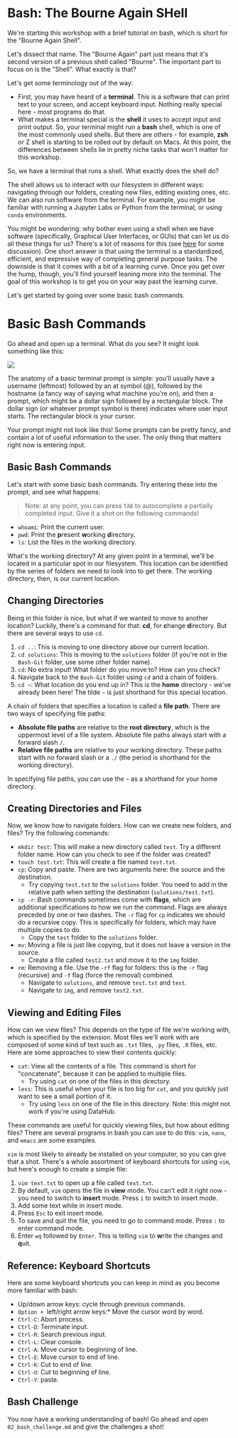# Bash: The **B**ourne **A**gain **SH**ell

We're starting this workshop with a brief tutorial on bash, which is short for
the "Bourne Again Shell".

Let's dissect that name. The "Bourne Again" part just means that it's second
version of a previous shell called "Bourne". The important part to focus on is
the "Shell". What exactly is that?

Let's get some terminology out of the way:

* First, you may have heard of a **terminal**. This is a software that can print
  text to your screen, and accept keyboard input. Nothing really special here -
  most programs do that.
* What makes a terminal special is the **shell** it uses to accept input and
  print output. So, your terminal might run a **bash** shell, which is one of
  the most commonly used shells. But there are others - for example, **zsh** or
  Z shell is starting to be rolled out by default on Macs. At this point, the
  differences between shells lie in pretty niche tasks that won't matter for
  this workshop.

So, we have a terminal that runs a shell. What exactly does the shell do?

The shell allows us to interact with our filesystem in different ways:
navigating through our folders, creating new files, editing existing ones, etc.
We can also run software from the terminal. For example, you might be familiar
with running a Jupyter Labs or Python from the terminal, or using `conda`
environments.

You might be wondering: why bother even using a shell when we have software
(specifically, Graphical User Interfaces, or GUIs) that can let us do all these
things for us? There's a lot of reasons for this (see
[here](https://ux.stackexchange.com/questions/101990/why-are-terminal-consoles-still-used)
for some discussion). One short answer is that using the terminal is a
standardized, efficient, and expressive way of completing general purpose tasks.
The downside is that it comes with a bit of a learning curve. Once you get over
the hump, though, you'll find yourself leaning more into the terminal.
The goal of this workshop is to get you on your way past the learning curve.

Let's get started by going over some basic bash commands.


# Basic Bash Commands

Go ahead and open up a terminal. What do you see? It might look something like
this:

![](../img/prompt.png)

The anatomy of a basic terminal prompt is simple: you'll usually have a username
(leftmost) followed by an at symbol (@), followed by the hostname (a fancy way
of saying what machine you're on), and then a prompt, which might be a dollar
sign followed by a rectangular block. The dollar sign (or whatever prompt symbol
is there) indicates where user input starts. The rectangular block is your
cursor.

Your prompt might not look like this! Some prompts can be pretty fancy, and
contain a lot of useful information to the user. The only thing that matters
right now is entering input.

## Basic Bash Commands

Let's start with some basic bash commands. Try entering these into the prompt,
and see what happens:

> Note: at any point, you can press `TAB` to autocomplete a partially completed
> input. Give it a shot on the following commands!

* `whoami`: Print the current user.
* `pwd`: Print the **p**resent **w**orking **d**irectory.
* `ls`: List the files in the working directory.

What's the working directory? At any given point in a terminal, we'll be located
in a particular spot in our filesystem. This location can be identified by the
series of folders we need to look into to get there. The working directory,
then, is our current location.

## Changing Directories

Being in this folder is nice, but what if we wanted to move to another location?
Luckily, there's a command for that: **cd**, for  **c**hange **d**irectory. But
there are several ways to use `cd`.

1. `cd ..`: This is moving to one directory above our current location.
2. `cd solutions`: This is moving to the `solutions` folder (if you're not in
   the `Bash-Git` folder, use some other folder name).
3. `cd`: No extra input! What folder do you move to? How can you check?
4. Navigate back to the `Bash-Git` folder using `cd` and a chain of folders.
5. `cd ~`: What location do you end up in? This is the **home** directory -
   we've already been here! The tilde `~` is just shorthand for this special
   location.

A chain of folders that specifies a location is called a **file path**. There
are two ways of specifying file paths:

* **Absolute file paths** are relative to the **root directory**, which is the
  uppermost level of a file system. Absolute file paths always start with a
  forward slash `/`.
* **Relative file paths** are relative to your working directory. These paths
  start with no forward slash or a `./` (the period is shorthand for the working
  directory).

In specifying file paths, you can use the `~` as a shorthand for your home
directory.

## Creating Directories and Files

Now, we know how to navigate folders. How can we create new folders, and files?
Try the following commands:

* `mkdir test`: This will make a new directory called `test`. Try a different
  folder name. How can you check to see if the folder was created?
* `touch test.txt`: This will create a file named `test.txt`.
* `cp`: Copy and paste. There are two arguments here: the source and the
  destination.
  * Try copying `test.txt` to the `solutions` folder. You need to add in the
  relative path when setting the destination (`solutions/test.txt`).
* `cp -r`: Bash commands sometimes come with **flags**, which are additional
  specifications to how we run the command. Flags are always preceded by one or
  two dashes. The `-r` flag for `cp` indicates we should do a recursive copy.
  This is specifically for folders, which may have multiple copies to do.
  * Copy the `test` folder to the `solutions` folder.
* `mv`: Moving a file is just like copying, but it does not leave a version in
  the source.
  * Create a file called `test2.txt` and move it to the `img` folder.
* `rm`: Removing a file. Use the `-rf` flag for folders: this is the `-r` flag
  (recursive) and `-f` flag (force the removal) combined.
  * Navigate to `solutions`, and remove `test.txt` and `test`.
  * Navigate to `img`, and remove `test2.txt`.

## Viewing and Editing Files

How can we view files? This depends on the type of file we're working with,
which is specified by the extension. Most files we'll work with are composed of
some kind of text such as `.txt` files, `.py` files, `.R` files, etc. Here are
some approaches to view their contents quickly:

* `cat`: View all the contents of a file. This command is short for
  "concatenate", because it can be applied to multiple files.
  * Try using `cat` on one of the files in this directory.
* `less`: This is useful when your file is too big for `cat`, and you quickly
  just want to see a small portion of it.
  * Try using `less` on one of the file in this directory. Note: this might
  not work if you're using DataHub.

These commands are useful for quickly viewing files, but how about editing
files? There are several programs in bash you can use to do this: `vim`, `nano`,
and `emacs` are some examples.

`vim` is most likely to already be installed on your computer, so you can give
that a shot. There's a whole assortment of keyboard shortcuts for using `vim`,
but here's enough to create a simple file:

1. `vim text.txt` to open up a file called `text.txt`.
2. By default, `vim` opens the file in **view** mode. You can't edit it right
   now - you need to switch to **insert** mode. Press `i` to switch to insert
   mode.
3. Add some text while in insert mode.
4. Press `Esc` to exit insert mode.
5. To save and quit the file, you need to go to command mode. Press `:` to enter
   command mode.
6. Enter `wq` followed by `Enter`. This is telling `vim` to **w**rite the
   changes and **q**uit.

## Reference: Keyboard Shortcuts

Here are some keyboard shortcuts you can keep in mind as you become more
familiar with bash:

* Up/down arrow keys: cycle through previous commands.
* `Option + `left/right arrow keys:* Move the cursor word by word.
* `Ctrl-C`: Abort process.
* `Ctrl-D`: Terminate input.
* `Ctrl-R`: Search previous input.
* `Ctrl-L`: Clear console.
* `Ctrl-A`: Move cursor to beginning of line.
* `Ctrl-E`: Move cursor to end of line.
* `Ctrl-K`: Cut to end of line.
* `Ctrl-U`: Cut to beginning of line.
* `Ctrl-Y`: paste.

## Bash Challenge

You now have a working understanding of bash! Go ahead and open
`02_bash_challenge.md` and give the challenges a shot!
